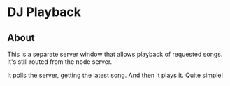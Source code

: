 # DJ Playback
## About
This is a separate server window that allows playback of requested songs. It's still routed from the node server.

It polls the server, getting the latest song. And then it plays it. Quite simple!